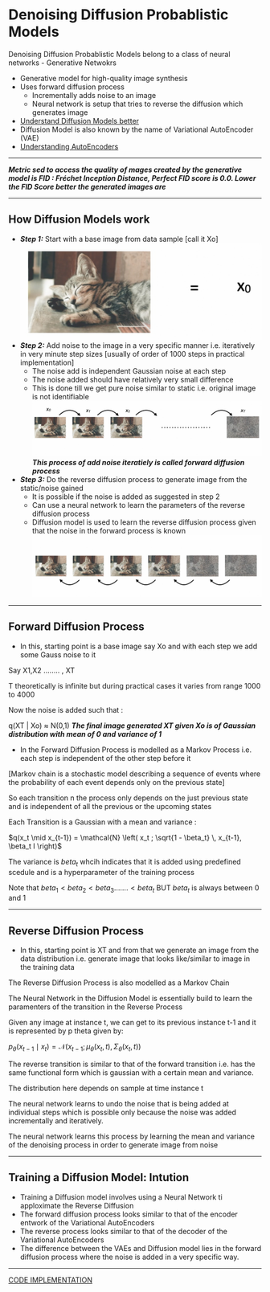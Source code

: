 # Denoising Diffusion Probablistic Models

Denoising Diffusion Probablistic Models belong to a class of neural networks - Generative Netwokrs

- Generative model for high-quality image synthesis
- Uses forward diffusion process
    - Incrementally adds noise to an image
    - Neural network is setup that tries to reverse the diffusion which generates image
- [Understand Diffusion Models better](https://arxiv.org/pdf/2006.11239)
- Diffusion Model is also known by the name of Variational AutoEncoder (VAE)
- [Understanding AutoEncoders](AutoEncoders.md)
---

***Metric sed to access the quality of mages created by the generative model is FID : Fréchet Inception Distance, Perfect FID score is 0.0. Lower the FID Score better the generated images are***

---

## How Diffusion Models work

- ***Step 1:*** Start with a base image from data sample [call it Xo]
![step 1 of how diffusion models work](images/step1.png)
- ***Step 2:*** Add noise to the image in a very specific manner i.e. iteratively in very minute step sizes [usually of order of 1000 steps in practical implementation]
    - The noise add is independent Gaussian noise at each step
    - The noise added should have relatively very small difference
    - This is done till we get pure noise similar to static i.e. original image is not identifiable
![step 2 of how diffusion models work](images/step2.png)
***This process of add noise iteratiely is called forward diffusion process***
- ***Step 3:*** Do the reverse diffusion process to generate image from the static/noise gained
    - It is possible if the noise is added as suggested in step 2
    - Can use a neural network to learn the parameters of the reverse diffusion process
    - Diffusion model is used to learn the reverse diffusion process given that the noise in the forward process is known
![step 3 of how diffusion models work](images/step3.png)

---

## Forward Diffusion Process

- In this, starting point is a base image say Xo and with each step we add some Gauss noise to it

Say X1,X2 ........ , XT

T theoretically is infinite but during practical cases it varies from range 1000 to 4000

Now the noise is added such that : 

q(XT | Xo) ≈ N(0,1) ***The final image generated XT given Xo is of Gaussian distribution with mean of 0 and variance of 1***

- In the Forward Diffusion Process is modelled as a Markov Process i.e. each step is independent of the other step before it

[Markov chain is a stochastic model describing a sequence of events where the probability of each event depends only on the previous state]

So each transition n the process only depends on the just previous state and is independent of all the previous or the upcoming states

Each Transition is a Gaussian with a mean and variance : 

$q(x_t \mid x_{t-1}) = \mathcal{N} \left( x_t ; \sqrt{1 - \beta_t} \, x_{t-1}, \beta_t I \right)$

The variance is $beta_t$ whcih indicates that it is added using predefined scedule and is a hyperparameter of the training process

Note that $beta_1 < beta_2 < beta_3 ....... < beta_t$  BUT $beta_t$ is always between 0 and 1

---

## Reverse Diffusion Process

- In this, starting point is XT and from that we generate an image from the data distribution i.e. generate image that looks like/similar to image in the training data

The Reverse Diffusion Process is also modelled as a Markov Chain

The Neural Network in the Diffusion Model is essentially build to learn the paramenters of the transition in the Reverse Process

Given any image at instance t, we can get to its previous instance t-1 and it is represented by p theta given by: 

$p_{\theta}(x_{t-1} \mid x_t) = \mathcal{N} \left( x_{t-1} ; \mu_{\theta}(x_t, t), \Sigma_{\theta}(x_t, t) \right)$

The reverse transition is similar to that of the forward transition i.e. has the same functional form which is gaussian with a certain mean and variance.

The distribution here depends on sample at time instance t 

The neural network learns to undo the noise that is being added at individual steps which is possible only because the noise was added incrementally and iteratively.

The neural network learns this process by learning the mean and variance of the denoising process in order to generate image from noise

---

## Training a Diffusion Model: Intution

- Training a Diffusion model involves using a Neural Network ti apploximate the Reverse Diffusion
- The forward diffusion process looks similar to that of the encoder entwork of the Variational AutoEncoders
- The reverse process looks similar to that of the decoder of the Variational AutoEncoders
- The difference between the VAEs and Diffusion model lies in the forward diffusion process where the noise is added in a very specific way.

---

[CODE IMPLEMENTATION](https://drive.google.com/drive/folders/10KeH00qdy70mv61fjln_ztrBbVCsWYmw?usp=sharing)